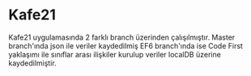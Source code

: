 # Kafe21
Kafe21 uygulamasında 2 farklı branch üzerinden çalışılmıştır.
Master branch'ında json ile veriler kaydedilmiş
EF6 branch'ında ise Code First yaklaşımı ile sınıflar arası ilişkiler kurulup veriler localDB üzerine kaydedilmiştir.
